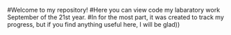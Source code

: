 #Welcome to my repository! 
#Here you can view code my labaratory work September of the 21st year.
#In for the most part, it was created to track my progress, but if you find anything useful here, I will be glad))
